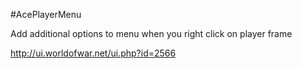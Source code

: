 #AcePlayerMenu

Add additional options to menu when you right click on player frame

http://ui.worldofwar.net/ui.php?id=2566
